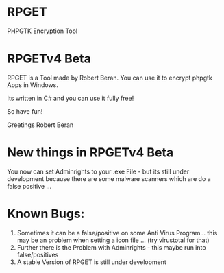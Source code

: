 # RPGET
PHPGTK Encryption Tool

# RPGETv4 Beta

RPGET is a Tool made by Robert Beran. You can use it to encrypt phpgtk Apps in Windows.

Its written in C# and you can use it fully free!

So have fun!

Greetings
Robert Beran

# New things in RPGETv4 Beta

You now can set Adminrights to your .exe File - but its still under development because there are some malware scanners which are do a false positive ...

# Known Bugs:

1. Sometimes it can be a false/positive on some Anti Virus Program... this may be an problem when setting a icon file ... (try virustotal for that)
2. Further there is the Problem with Adminrights - this maybe run into false/positives
3. A stable Version of RPGET is still under development
